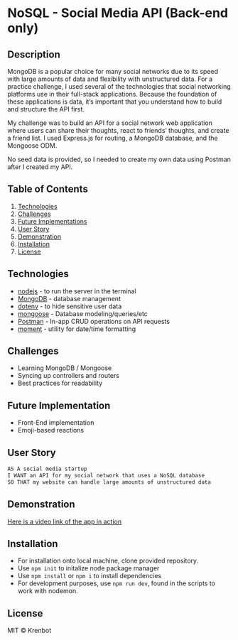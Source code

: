 # NoSQL - Social Media API (Back-end only)

## Description
MongoDB is a popular choice for many social networks due to its speed with large amounts of data and flexibility with unstructured data. For a practice challenge, I used several of the technologies that social networking platforms use in their full-stack applications. Because the foundation of these applications is data, it’s important that you understand how to build and structure the API first.

My challenge was to build an API for a social network web application where users can share their thoughts, react to friends’ thoughts, and create a friend list. I used Express.js for routing, a MongoDB database, and the Mongoose ODM.

No seed data is provided, so I needed to create my own data using Postman after I created my API.

## Table of Contents
  1) [Technologies](#technologies-used)
  2) [Challenges](#challenges)
  3) [Future Implementations](#future-implementations)
  4) [User Story](#user-story)
  5) [Demonstration](#demonstration)
  6) [Installation](#installation)
  7) [License](#license)

## Technologies
* [nodejs](https://nodejs.org/en/) - to run the server in the terminal
* [MongoDB](https://www.mongodb.com/) - database management
* [dotenv](https://www.npmjs.com/package/dotenv) - to hide sensitive user data
* [mongoose](https://mongoosejs.com/docs/) - Database modeling/queries/etc
* [Postman](https://www.postman.com/) - In-app CRUD operations on API requests
* [moment](https://momentjs.com/) - utility for date/time formatting

## Challenges
* Learning MongoDB / Mongoose
* Syncing up controllers and routers
* Best practices for readability

## Future Implementation
* Front-End implementation
* Emoji-based reactions

## User Story
```md
AS A social media startup
I WANT an API for my social network that uses a NoSQL database
SO THAT my website can handle large amounts of unstructured data
```

## Demonstration
[Here is a video link of the app in action]()

## Installation
* For installation onto local machine, clone provided repository.
* Use `npm init` to initalize node package manager
* Use `npm install` or `npm i` to install dependencies
* For development purposes, use `npm run dev`, found in the scripts to work with nodemon.


## License
MIT © Krenbot
